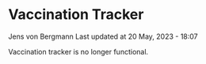 Vaccination Tracker
================
Jens von Bergmann
Last updated at 20 May, 2023 - 18:07

Vaccination tracker is no longer functional.
